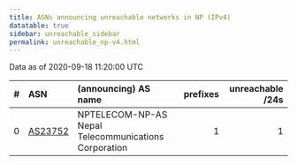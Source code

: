```yaml
---
title: ASNs announcing unreachable networks in NP (IPv4)
datatable: true
sidebar: unreachable_sidebar
permalink: unreachable_np-v4.html
---
```


Data as of 2020-09-18 11:20:00 UTC


<div class="datatable-begin"></div>

|   # | ASN                                    | (announcing) AS name                                 |   prefixes |   unreachable /24s |
|----:|:---------------------------------------|:-----------------------------------------------------|-----------:|-------------------:|
|   0 | [AS23752](unreachable_AS23752-v4.html) | NPTELECOM-NP-AS Nepal Telecommunications Corporation |          1 |                  1 |

<div class="datatable-end"></div>
